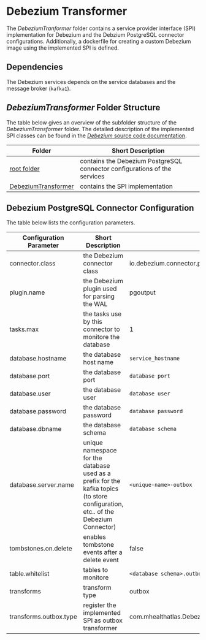 # Debezium Transformer

The *DebeziumTranformer* folder contains a service provider interface (SPI) implementation for Debezium and the Debzium PostgreSQL connector configurations. Additionally, a dockerfile for creating a custom Debezium image using the implemented SPI is defined.

## Dependencies

The Debezium services depends on the service databases and the message broker (`kafka1`).

## *DebeziumTransformer* Folder Structure

The table below gives an overview of the subfolder structure of the *DebeziumTransformer* folder. The detailed description of the implemented SPI classes can be found in the [*Debezium* source code documentation](../Documentation/Debezium/apidocs/index.html).

| Folder | Short Description |
| ----   |     ----          |
| [root folder](./) | contains the Debezium PostgreSQL connector configurations of the services  |
| [DebeziumTransformer](src/main/java/com/mhealthatlas/DebeziumTransformer/) | contains the SPI implementation |

## Debezium PostgreSQL Connector Configuration

The table below lists the configuration parameters.

| Configuration Parameter | Short Description | Value |
|        ----             |      ----         |  ---- |
| connector.class | the Debezium connector class  | io.debezium.connector.postgresql.PostgresConnector |
| <span>plugin.name</span> | the Debezium plugin used for parsing the WAL | pgoutput |
| tasks.max | the tasks use by this connector to monitore the database | 1 |
| database.hostname | the database host name | `service_hostname` |
| database.port | the database port | `database port` |
| database.user | the database user | `database user` |
| database.password | the database password | `database password` |
| database.dbname | the database schema | `database schema` |
| <span>database.server.name</span> | unique namespace for the database used as a prefix for the kafka topics (to store configuration, etc.. of the Debezium Connector) | `<unique-name>-outbox` |
| tombstones.on.delete | enables tombstone events after a delete event | false |
| table.whitelist | tables to monitore | `<database schema>.outbox` |
| transforms | transform type | outbox |
| transforms.outbox.type | register the implemented SPI as outbox transformer | com.mhealthatlas.DebeziumTransformer.CustomTransformation |
